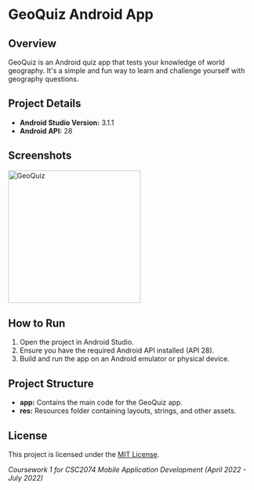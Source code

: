 # GeoQuiz Android App

## Overview

GeoQuiz is an Android quiz app that tests your knowledge of world geography. It's a simple and fun way to learn and challenge yourself with geography questions.

## Project Details

- **Android Studio Version:** 3.1.1
- **Android API:** 28

## Screenshots

<img width="270" alt="GeoQuiz" src="https://github.com/karen-nke/android-geoquiz/assets/103889430/4dfc2801-a432-4cb1-a5a3-c23fd3cd5d21">

## How to Run

1. Open the project in Android Studio.
2. Ensure you have the required Android API installed (API 28).
3. Build and run the app on an Android emulator or physical device.

## Project Structure

- **app:** Contains the main code for the GeoQuiz app.
- **res:** Resources folder containing layouts, strings, and other assets.


## License

This project is licensed under the [MIT License](LICENSE).

_Coursework 1 for CSC2074 Mobile Application Development (April 2022 - July 2022)_


